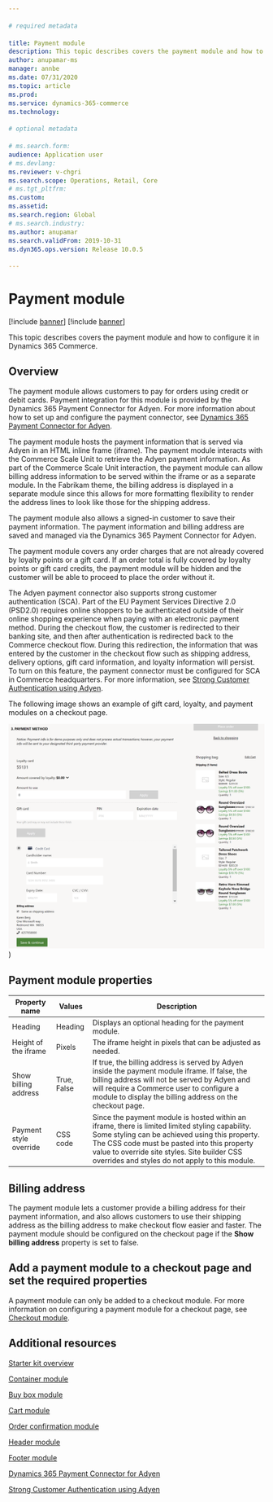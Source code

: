 ```yaml
---

# required metadata

title: Payment module
description: This topic describes covers the payment module and how to configure it in Dynamics 365 Commerce.
author: anupamar-ms
manager: annbe
ms.date: 07/31/2020
ms.topic: article
ms.prod: 
ms.service: dynamics-365-commerce
ms.technology: 

# optional metadata

# ms.search.form: 
audience: Application user
# ms.devlang: 
ms.reviewer: v-chgri
ms.search.scope: Operations, Retail, Core
# ms.tgt_pltfrm: 
ms.custom: 
ms.assetid: 
ms.search.region: Global
# ms.search.industry: 
ms.author: anupamar
ms.search.validFrom: 2019-10-31
ms.dyn365.ops.version: Release 10.0.5

---
```


# Payment module

[!include [banner](includes/banner.md)]
[!include [banner](includes/preview-banner.md)]

This topic describes covers the payment module and how to configure it in Dynamics 365 Commerce.

## Overview

The payment module allows customers to pay for orders using credit or debit cards. Payment integration for this module is provided by the Dynamics 365 Payment Connector for Adyen. For more information about how to set up and configure the payment connector, see [Dynamics 365 Payment Connector for Adyen](dev-itpro/adyen-connector.md). 

The payment module hosts the payment information that is served via Adyen in an HTML inline frame (iframe). The payment module interacts with the Commerce Scale Unit to retrieve the Adyen payment information. As part of the Commerce Scale Unit interaction, the payment module can allow billing address information to be served within the iframe or as a separate module. In the Fabrikam theme, the billing address is displayed in a separate module since this allows for more formatting flexibility to render the address lines to look like those for the shipping address. 

The payment module also allows a signed-in customer to save their payment information. The payment information and billing address are saved and managed via the Dynamics 365 Payment Connector for Adyen.

The payment module covers any order charges that are not already covered by loyalty points or a gift card. If an order total is fully covered by loyalty points or gift card credits, the payment module will be hidden and the customer will be able to proceed to place the order without it.

The Adyen payment connector also supports strong customer authentication (SCA). Part of the EU Payment Services Directive 2.0 (PSD2.0) requires online shoppers to be authenticated outside of their online shopping experience when paying with an electronic payment method. During the checkout flow, the customer is redirected to their banking site, and then after authentication is redirected back to the Commerce checkout flow. During this redirection, the information that was entered by the customer in the checkout flow such as shipping address, delivery options, gift card information, and loyalty information will persist. To turn on this feature, the payment connector must be configured for SCA in Commerce headquarters. For more information, see [Strong Customer Authentication using Adyen](adyen_redirect.md).

The following image shows an example of gift card, loyalty, and payment modules on a checkout page.

![Example of gift card, loyalty, and payment modules on a checkout page](./media/ecommerce-payments.PNG))

## Payment module properties

| Property name             | Values                 | Description |
|---------------------------|-----------------------|-------------|
| Heading                  | Heading| Displays an optional heading for the payment module. |
| Height of the iframe | Pixels   | The iframe height in pixels that can be adjusted as needed. |
| Show billing address       | True, False | If true, the billing address is served by Adyen inside the payment module iframe. If false, the billing address will not be served by Adyen and will require a Commerce user to configure a module to display the billing address on the checkout page.  |
| Payment style override  |  CSS code | Since the payment module is hosted within an iframe, there is limited limited styling capability. Some styling can be achieved using this property. The CSS code must be pasted into this property value to override site styles. Site builder CSS overrides and styles do not apply to this module. |

## Billing address

The payment module lets a customer provide a billing address for their payment information, and also allows customers to use their shipping address as the billing address to make checkout flow easier and faster. The payment module should be configured on the checkout page if the **Show billing address** property is set to false. 

## Add a payment module to a checkout page and set the required properties

A payment module can only be added to a checkout module. For more information on configuring a payment module for a checkout page, see [Checkout module](add-checkout-module.md).

## Additional resources

[Starter kit overview](starter-kit-overview.md)

[Container module](add-container-module.md)

[Buy box module](add-buy-box.md)

[Cart module](add-cart-module.md)

[Order confirmation module](order-confirmation-module.md)

[Header module](author-header-module.md)

[Footer module](author-footer-module.md)

[Dynamics 365 Payment Connector for Adyen](dev-itpro/adyen-connector.md)

[Strong Customer Authentication using Adyen](adyen_redirect.md)
